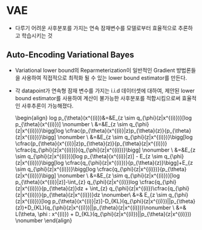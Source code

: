 # VAE
- 다루기 어려운 사후분포를 가지는 연속 잠재변수를 모델로부터 효율적으로 추론하고 학습시키는 것
## Auto-Encoding Variational Bayes
- Variational lower bound의 Reparmeterization이 일반적인 Gradient 방법론들을 사용하여 직접적으로 최적화 될 수 있는 lower bound estimator를 만든다.
- 각 datapoint가 연속형 잠재 변수를 가지는 i.i.d 데이터셋에 대하여, 제안된 lower bound estimator를 사용하여 계산이 불가능한 사후분포를 적합시킴으로써 효율적인 사후추론이 가능해졌다.

    \begin{align}
    log p_{\theta}(x^{(i)})&=&E_{z \sim q_{\phi}(z|x^{(i)})}[log p_{\theta}(x^{(i)})] \nonumber \\
    &=&E_{z \sim q_{\phi}(z|x^{(i)})}\bigg[log \cfrac{p_{\theta}(x^{(i)}|z)p_{\theta}(z)}{p_{\theta}(z|x^{(i)})}\bigg] \nonumber \\
    &=&E_{z \sim q_{\phi}(z|x^{(i)})}\bigg[log \cfrac{p_{\theta}(x^{(i)}|z)p_{\theta}(z)}{p_{\theta}(z|x^{(i)})} \cfrac{q_{\phi}(z|x^{(i)})}{q_{\phi}(z|x^{(i)})}\bigg] \nonumber \\
    &=&E_{z \sim q_{\phi}(z|x^{(i)})}[log p_{\theta}(x^{(i)}|z)] - E_{z \sim q_{\phi}(z|x^{(i)})}\bigg[log \cfrac{q_{\phi}(z|x^{(i)})}{p_{\theta}(z)}\bigg]+E_{z \sim q_{\phi}(z|x^{(i)})}\bigg[log \cfrac{q_{\phi}(z|x^{(i)})}{p_{\theta}(z|x^{(i)})}\bigg] \nonumber \\
    &=&E_{z \sim q_{\phi}(z|x^{(i)})}[log p_{\theta}(x^{(i)}|z)]-\int_{z} q_{\phi}(z|x^{(i)})log \cfrac{q_{\phi}(z|x^{(i)})}{p_{\theta}(z)}dz + \int_{z} q_{\phi}(z|x^{(i)})\cfrac{q_{\phi}(z|x^{(i)})}{p_{\theta}(z|x^{(i)})}dz \nonumber\\
    &=& E_{z \sim q_{\phi}(z|x^{(i)})}[log p_{\theta}(x^{(i)}|z)]-D_{KL}(q_{\phi}(z|x^{(i)})||p_{\theta}(z))+D_{KL}(q_{\phi}(z|x^{(i)})||p_{\theta}(z|x^{(i)}))\nonumber \\
    &=& L(\theta, \phi : x^{(i)}) + D_{KL}(q_{\phi}(z|x^{(i)})||p_{\theta}(z|x^{(i)})) \nonumber
    \end{align}
